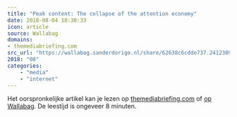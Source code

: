 ```yaml
---
title: "Peak content: The collapse of the attention economy"
date: 2018-08-04 18:38:33
icon: article
source: Wallabag
domains:
- themediabriefing.com
src_url: "https://wallabag.sanderdorigo.nl/share/62638c6cdde737.24123096"
2018: "08"
categories:
    - "media"
    - "internet"
---
```

Het oorspronkelijke artikel kan je lezen op [themediabriefing.com](https://www.themediabriefing.com/analysis/peak-content-the-collapse-of-the-attention-economy/) of [op Wallabag](https://wallabag.sanderdorigo.nl/share/62638c6cdde737.24123096). De leestijd is ongeveer 8 minuten.